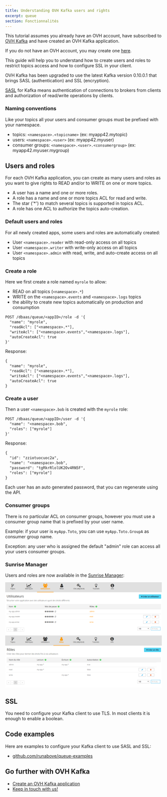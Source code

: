 ```yaml
---
title: Understanding OVH Kafka users and rights
excerpt: queue
section: Fonctionnalités
---
```


This tutorial assumes you already have an OVH account, have subscribed to [OVH Kafka](https://www.runabove.com/dbaas-queue.xml)
and have created an OVH Kafka application.

If you do not have an OVH account, you may create one [here](https://www.ovh.com/fr/support/new_nic.xml).

This guide will help you to understand how to create users and roles to restrict topics access and how to configure SSL in your client.

OVH Kafka has been upgraded to use the latest Kafka version 0.10.0.1 that brings SASL (authentication) and SSL (encryption).

[SASL](https://fr.wikipedia.org/wiki/Simple_Authentication_and_Security_Layer) for Kafka means authentication of connections to brokers from clients and authorization of read/write operations by clients.

### Naming conventions

Like your topics all your users and consumer groups must be prefixed with your namespace.

- topics: `<namespace>.<topicname>` (ex: myapp42.mytopic)
- users: `<namespace>.<user>` (ex: myapp42.myuser)
- consumer groups: `<namespace>.<user>.<consumergroup>` (ex: myapp42.myuser.mygroup)

## Users and roles

For each OVH Kafka application, you can create as many users and roles as you want
to give rights to READ and/or to WRITE on one or more topics.

  - A user has a name and one or more roles.
  - A role has a name and one or more topics ACL for read and write.
  - The star ('*') to match several topics is supported in topics ACL.
  - A role has one ACL to authorize the topics auto-creation.

### Default users and roles

For all newly created apps, some users and roles are automatically created:

  - User `<namespace>.reader` with read-only access on all topics
  - User `<namespace>.writer` with write-only access on all topics
  - User `<namespace>.admin` with read, write, and auto-create access on all topics

### Create a role

Here we first create a role named `myrole` to allow:

  - READ on all topics (`<namespace>.*`)
  - WRITE on the `<namespace>.events` and `<namespace>.logs` topics
  - the ability to create new topics automatically on production and consumption

```
POST /dbaas/queue/<appID>/role -d '{
  "name": "myrole",
  "readAcl": ["<namespace>.*"],
  "writeAcl": ["<namespace>.events","<namespace>.logs"],
  "autoCreateAcl": true
}'
```

Response:

```
{
  "name": "myrole",
  "readAcl": ["<namespace>.*"],
  "writeAcl": ["<namespace>.events","<namespace>.logs"],
  "autoCreateAcl": true
}
```

### Create a user

Then a user `<namespace>.bob` is created with the `myrole` role:

```
POST /dbaas/queue/<appID>/user -d '{
  "name": "<namespace>.bob",
  "roles": ["myrole"]
}'
```

Response:

```
{
  "id": "zziotuocuoc2a",
  "name": "<namespace>.bob",
  "password": "tgRkrRlolUK2Ov4RN5F",
  "roles": ["myrole"]
}
```

Each user has an auto generated password, that you can regenerate using the API.

### Consumer groups

There is no particular ACL on consumer groups, however you must use a consumer group name that is prefixed by your user name.

Example: if your user is `myApp.Toto`, you can use `myApp.Toto.GroupA` as consumer group name.

Exception: any user who is assigned the default "admin" role can access all your users consumer groups.

### Sunrise Manager

Users and roles are now available in the [Sunrise Manager](https://www.ovh.com/manager/sunrise/dbaasQueue/index.html#/dbaasQueue):

![Sunrise users](images/sunrise-users.png)
![Sunrise roles](images/sunrise-roles.png)

## SSL

You need to configure your Kafka client to use TLS. In most clients it is enough to enable a boolean.

## Code examples

Here are examples to configure your Kafka client to use SASL and SSL:

- [github.com/runabove/queue-examples](https://github.com/runabove/queue-examples)

## Go further with OVH Kafka

- [Create an OVH Kafka application](https://www.runabove.com/dbaas-queue.xml)
- [Keep in touch with us!](mailto:dbaas.queue-subscribe@ml.ovh.net)
